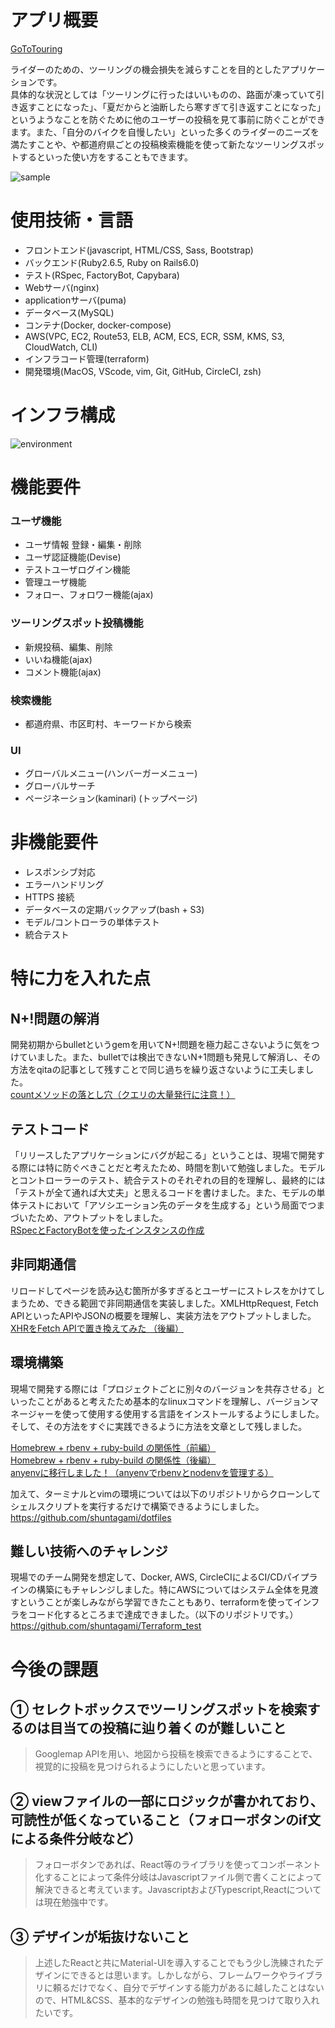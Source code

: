 # アプリ概要

[GoToTouring](http://touringtaro.work/)<br>

ライダーのための、ツーリングの機会損失を減らすことを目的としたアプリケーションです。<br>
具体的な状況としては「ツーリングに行ったはいいものの、路面が凍っていて引き返すことになった」、「夏だからと油断したら寒すぎて引き返すことになった」というようなことを防ぐために他のユーザーの投稿を見て事前に防ぐことができます。また、「自分のバイクを自慢したい」といった多くのライダーのニーズを満たすことや、や都道府県ごとの投稿検索機能を使って新たなツーリングスポットするといった使い方をすることもできます。

![sample](https://user-images.githubusercontent.com/69618840/102978259-96cddb00-4547-11eb-81be-7839e4939fc1.jpeg)


# 使用技術・言語

- フロントエンド(javascript, HTML/CSS, Sass, Bootstrap)
- バックエンド(Ruby2.6.5, Ruby on Rails6.0)
- テスト(RSpec, FactoryBot, Capybara)
- Webサーバ(nginx)
- applicationサーバ(puma)
- データベース(MySQL)
- コンテナ(Docker, docker-compose)
- AWS(VPC, EC2, Route53, ELB, ACM, ECS, ECR, SSM, KMS, S3, CloudWatch, CLI)
- インフラコード管理(terraform)
- 開発環境(MacOS, VScode, vim, Git, GitHub, CircleCI, zsh)

# インフラ構成
![environment](./public/images/bike_app_Env.png)

# 機能要件

### ユーザ機能

- ユーザ情報 登録・編集・削除
- ユーザ認証機能(Devise)
- テストユーザログイン機能
- 管理ユーザ機能
- フォロー、フォロワー機能(ajax)

### ツーリングスポット投稿機能

- 新規投稿、編集、削除
- いいね機能(ajax)
- コメント機能(ajax)

### 検索機能

- 都道府県、市区町村、キーワードから検索

### UI

- グローバルメニュー(ハンバーガーメニュー)
- グローバルサーチ
- ページネーション(kaminari) (トップページ)

# 非機能要件

- レスポンシブ対応
- エラーハンドリング
- HTTPS 接続
- データベースの定期バックアップ(bash + S3)
- モデル/コントローラの単体テスト
- 統合テスト


# 特に力を入れた点

## N+!問題の解消

開発初期からbulletというgemを用いてN+!問題を極力起こさないように気をつけていました。また、bulletでは検出できないN+1問題も発見して解消し、その方法をqitaの記事として残すことで同じ過ちを繰り返さないように工夫しました。<br>
<a href="https://qiita.com/shuntagami23/items/3379fe1c8cae34355904">countメソッドの落とし穴（クエリの大量発行に注意！）</a>

## テストコード

「リリースしたアプリケーションにバグが起こる」ということは、現場で開発する際には特に防ぐべきことだと考えたため、時間を割いて勉強しました。モデルとコントローラーのテスト、統合テストのそれぞれの目的を理解し、最終的には「テストが全て通れば大丈夫」と思えるコードを書けました。また、モデルの単体テストにおいて「アソシエーション先のデータを生成する」という局面でつまづいたため、アウトプットをしました。<br>
<a href="https://qiita.com/shuntagami23/items/90d291bce5dbb75b8018">RSpecとFactoryBotを使ったインスタンスの作成</a>

## 非同期通信

リロードしてページを読み込む箇所が多すぎるとユーザーにストレスをかけてしまうため、できる範囲で非同期通信を実装しました。XMLHttpRequest, Fetch APIといったAPIやJSONの概要を理解し、実装方法をアウトプットしました。<br>
<a href="https://qiita.com/shuntagami23/items/cdbe3185a6307db8ce62">XHRをFetch APIで置き換えてみた （後編）</a>

## 環境構築

現場で開発する際には「プロジェクトごとに別々のバージョンを共存させる」といったことがあると考えたため基本的なlinuxコマンドを理解し、バージョンマネージャーを使って使用する使用する言語をインストールするようにしました。そして、その方法をすぐに実践できるように方法を文章として残しました。<br>

<a href="https://qiita.com/shuntagami23/items/14c026496c0f895daa55">Homebrew + rbenv + ruby-build の関係性（前編）</a><br>
<a href="https://qiita.com/shuntagami23/items/05a5eb6d00c710619072">Homebrew + rbenv + ruby-build の関係性（後編）</a><br>
<a href="https://qiita.com/shuntagami23/items/c359eecf193a97ac7d31">anyenvに移行しました！（anyenvでrbenvとnodenvを管理する）</a><br>

加えて、ターミナルとvimの環境については以下のリポジトリからクローンしてシェルスクリプトを実行するだけで構築できるようにしました。<br>
https://github.com/shuntagami/dotfiles

## 難しい技術へのチャレンジ
現場でのチーム開発を想定して、Docker, AWS, CircleCIによるCI/CDパイプラインの構築にもチャレンジしました。特にAWSについてはシステム全体を見渡すということが楽しみながら学習できたこともあり、terraformを使ってインフラをコード化するところまで達成できました。（以下のリポジトリです。）<br>
https://github.com/shuntagami/Terraform_test


# 今後の課題

## ① セレクトボックスでツーリングスポットを検索するのは目当ての投稿に辿り着くのが難しいこと

> Googlemap APIを用い、地図から投稿を検索できるようにすることで、視覚的に投稿を見つけられるようにしたいと思っています。

## ② viewファイルの一部にロジックが書かれており、可読性が低くなっていること（フォローボタンのif文による条件分岐など）
> フォローボタンであれば、React等のライブラリを使ってコンポーネント化することによって条件分岐はJavascriptファイル側で書くことによって解決できると考えています。JavascriptおよびTypescript,Reactについては現在勉強中です。

## ③ デザインが垢抜けないこと
> 上述したReactと共にMaterial-UIを導入することでもう少し洗練されたデザインにできるとは思います。しかしながら、フレームワークやライブラリに頼るだけでなく、自分でデザインする能力があるに越したことはないので、HTML&CSS、基本的なデザインの勉強も時間を見つけて取り入れたいです。








































